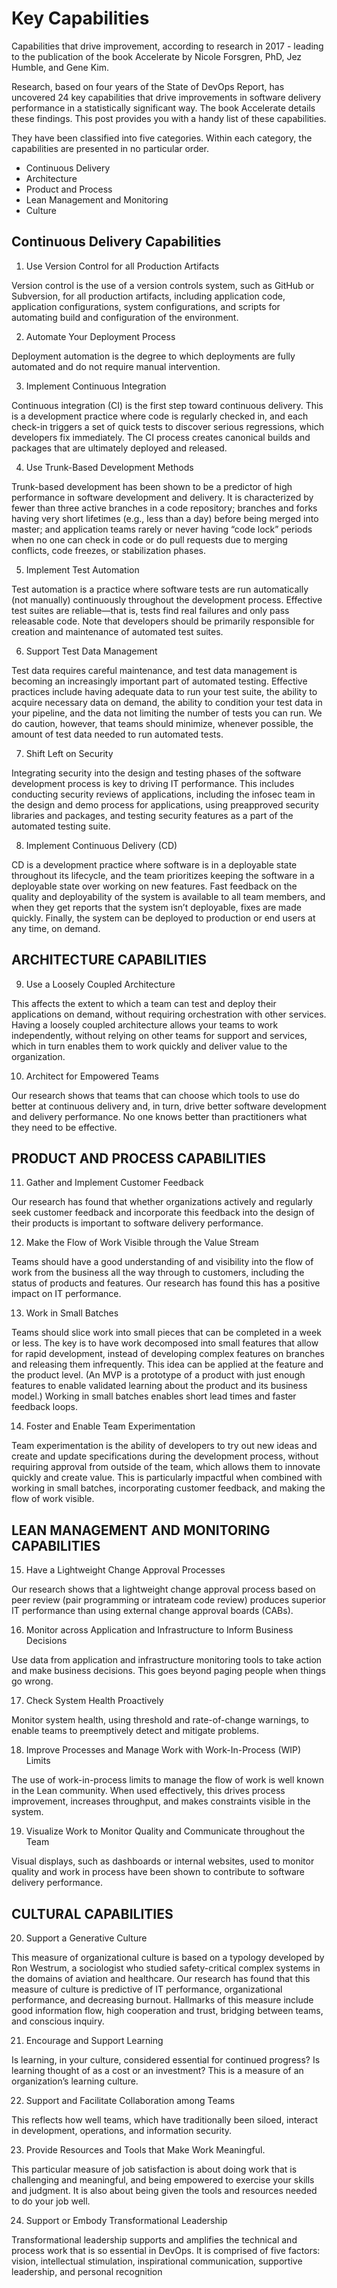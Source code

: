 # Key Capabilities

Capabilities that drive improvement, according to research in 2017 - leading to the publication of the book Accelerate by Nicole Forsgren, PhD, Jez Humble, and Gene Kim.

Research, based on four years of the State of DevOps Report, has uncovered 24 key capabilities that drive improvements in software delivery performance in a statistically significant way. The book Accelerate details these findings. This post provides you with a handy list of these capabilities.

They have been classified into five categories. Within each category, the capabilities are presented in no particular order.

- Continuous Delivery
- Architecture
- Product and Process
- Lean Management and Monitoring
- Culture


## Continuous Delivery Capabilities

1. Use Version Control for all Production Artifacts

Version control is the use of a version controls system, such as GitHub or Subversion, for all production artifacts, including application code, application configurations, system configurations, and scripts for automating build and configuration of the environment. 

2. Automate Your Deployment Process

Deployment automation is the degree to which deployments are fully automated and do not require manual intervention. 

3. Implement Continuous Integration

Continuous integration (CI) is the first step toward continuous delivery. This is a development practice where code is regularly checked in, and each check-in triggers a set of quick tests to discover serious regressions, which developers fix immediately. The CI process creates canonical builds and packages that are ultimately deployed and released. 

4. Use Trunk-Based Development Methods

Trunk-based development has been shown to be a predictor of high performance in software development and delivery. It is characterized by fewer than three active branches in a code repository; branches and forks having very short lifetimes (e.g., less than a day) before being merged into master; and application teams rarely or never having “code lock” periods when no one can check in code or do pull requests due to merging conflicts, code freezes, or stabilization phases. 

5. Implement Test Automation

Test automation is a practice where software tests are run automatically (not manually) continuously throughout the development process. Effective test suites are reliable—that is, tests find real failures and only pass releasable code. Note that developers should be primarily responsible for creation and maintenance of automated test suites. 

6. Support Test Data Management

Test data requires careful maintenance, and test data management is becoming an increasingly important part of automated testing. Effective practices include having adequate data to run your test suite, the ability to acquire necessary data on demand, the ability to condition your test data in your pipeline, and the data not limiting the number of tests you can run. We do caution, however, that teams should minimize, whenever possible, the amount of test data needed to run automated tests. 

7. Shift Left on Security

Integrating security into the design and testing phases of the software development process is key to driving IT performance. This includes conducting security reviews of applications, including the infosec team in the design and demo process for applications, using preapproved security libraries and packages, and testing security features as a part of the automated testing suite. 

8. Implement Continuous Delivery (CD)

CD is a development practice where software is in a deployable state throughout its lifecycle, and the team prioritizes keeping the software in a deployable state over working on new features. Fast feedback on the quality and deployability of the system is available to all team members, and when they get reports that the system isn’t deployable, fixes are made quickly. Finally, the system can be deployed to production or end users at any time, on demand. 

## ARCHITECTURE CAPABILITIES

9. Use a Loosely Coupled Architecture

This affects the extent to which a team can test and deploy their applications on demand, without requiring orchestration with other services. Having a loosely coupled architecture allows your teams to work independently, without relying on other teams for support and services, which in turn enables them to work quickly and deliver value to the organization.

10. Architect for Empowered Teams

Our research shows that teams that can choose which tools to use do better at continuous delivery and, in turn, drive better software development and delivery performance. No one knows better than practitioners what they need to be effective.

## PRODUCT AND PROCESS CAPABILITIES

11. Gather and Implement Customer Feedback

Our research has found that whether organizations actively and regularly seek customer feedback and incorporate this feedback into the design of their products is important to software delivery performance.

12. Make the Flow of Work Visible through the Value Stream

Teams should have a good understanding of and visibility into the flow of work from the business all the way through to customers, including the status of products and features. Our research has found this has a positive impact on IT performance. 

13. Work in Small Batches

Teams should slice work into small pieces that can be completed in a week or less. The key is to have work decomposed into small features that allow for rapid development, instead of developing complex features on branches and releasing them infrequently. This idea can be applied at the feature and the product level. (An MVP is a prototype of a product with just enough features to enable validated learning about the product and its business model.) Working in small batches enables short lead times and faster feedback loops. 

14. Foster and Enable Team Experimentation 

Team experimentation is the ability of developers to try out new ideas and create and update specifications during the development process, without requiring approval from outside of the team, which allows them to innovate quickly and create value. This is particularly impactful when combined with working in small batches, incorporating customer feedback, and making the flow of work visible.

## LEAN MANAGEMENT AND MONITORING CAPABILITIES

15. Have a Lightweight Change Approval Processes

Our research shows that a lightweight change approval process based on peer review (pair programming or intrateam code review) produces superior IT performance than using external change approval boards (CABs). 

16. Monitor across Application and Infrastructure to Inform Business Decisions

Use data from application and infrastructure monitoring tools to take action and make business decisions. This goes beyond paging people when things go wrong.

17. Check System Health Proactively

Monitor system health, using threshold and rate-of-change warnings, to enable teams to preemptively detect and mitigate problems.

18. Improve Processes and Manage Work with Work-In-Process (WIP) Limits

The use of work-in-process limits to manage the flow of work is well known in the Lean community. When used effectively, this drives process improvement, increases throughput, and makes constraints visible in the system.

19. Visualize Work to Monitor Quality and Communicate throughout the Team

Visual displays, such as dashboards or internal websites, used to monitor quality and work in process have been shown to contribute to software delivery performance. 

## CULTURAL CAPABILITIES

20. Support a Generative Culture

This measure of organizational culture is based on a typology developed by Ron Westrum, a sociologist who studied safety-critical complex systems in the domains of aviation and healthcare. Our research has found that this measure of culture is predictive of IT performance, organizational performance, and decreasing burnout. Hallmarks of this measure include good information flow, high cooperation and trust, bridging between teams, and conscious inquiry.

21. Encourage and Support Learning

Is learning, in your culture, considered essential for continued progress? Is learning thought of as a cost or an investment? This is a measure of an organization’s learning culture.

22. Support and Facilitate Collaboration among Teams

This reflects how well teams, which have traditionally been siloed, interact in development, operations, and information security. 

23. Provide Resources and Tools that Make Work Meaningful.

This particular measure of job satisfaction is about doing work that is challenging and meaningful, and being empowered to exercise your skills and judgment. It is also about being given the tools and resources needed to do your job well. 

24. Support or Embody Transformational Leadership

Transformational leadership supports and amplifies the technical and process work that is so essential in DevOps. It is comprised of five factors: vision, intellectual stimulation, inspirational communication, supportive leadership, and personal recognition
